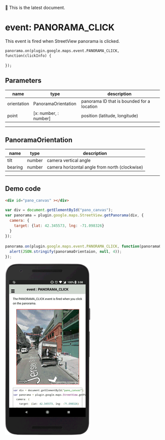 :green_heart: This is the latest document.

# event: PANORAMA_CLICK

This event is fired when StreetView panorama is clicked.

```
panorama.on(plugin.google.maps.event.PANORAMA_CLICK, function(clickInfo) {

});
```

## Parameters

name           | type                  | description
---------------|-----------------------|-------------------------------------------------
orientation    | PanoramaOrientation   | panorama ID that is bounded for a location
point          | [x: number, : number] | position (latitude, longitude)
----------------------------------------------------------------------------------

## PanoramaOrientation

name           | type           | description
---------------|----------------|-------------------------------------------------
tilt           | number         | camera vertical angle
bearing        | number         | camera horizontal angle from north (clockwise)
----------------------------------------------------------------------------------



## Demo code

```html
<div id="pano_canvas" ></div>
```

```js
var div = document.getElementById("pano_canvas");
var panorama = plugin.google.maps.StreetView.getPanorama(div, {
  camera: {
    target: {lat: 42.345573, lng: -71.098326}
  }
});

panorama.on(plugin.google.maps.event.PANORAMA_CLICK, function(panoramaOrientaion) {
  alert(JSON.stringify(panoramaOrientaion, null, 4));
});
```

![](image.gif)
